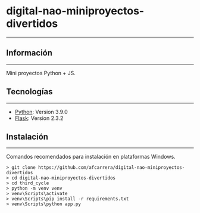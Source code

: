 # digital-nao-miniproyectos-divertidos
***

## Información
***
Mini proyectos Python + JS.
## Tecnologías
***
* [Python](https://www.python.org/downloads/release/python-390/): Version 3.9.0
* [Flask](https://flask-es.readthedocs.io/changes/#version-2-0-3): Version 2.3.2

## Instalación
***
Comandos recomendados para instalación en plataformas Windows. 
```
> git clone https://github.com/afcarrera/digital-nao-miniproyectos-divertidos
> cd digital-nao-miniproyectos-divertidos
> cd third_cycle
> python -m venv venv
> venv\Scripts\activate  
> venv\Scripts\pip install -r requirements.txt
> venv\Scripts\python app.py 
```

